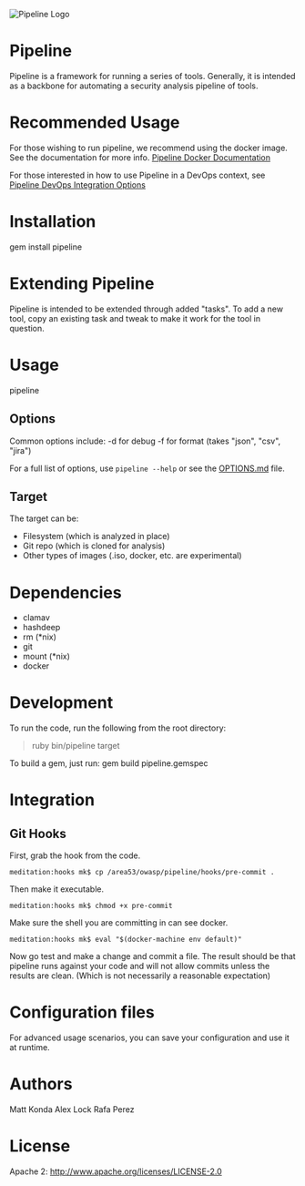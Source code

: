 ![Pipeline Logo](https://upload.wikimedia.org/wikipedia/commons/3/37/The_Great_Wave_of_Kanagava.jpg)

# Pipeline

Pipeline is a framework for running a series of tools.  Generally, it is intended as a backbone 
for automating a security analysis pipeline of tools.

# Recommended Usage

For those wishing to run pipeline, we recommend using the docker image.
See the documentation for more info.  [Pipeline Docker Documentation](./DOCKER.md)

For those interested in how to use Pipeline in a DevOps context, see
[Pipeline DevOps Integration Options](./DEVOPS.md)

# Installation

gem install pipeline

# Extending Pipeline

Pipeline is intended to be extended through added "tasks".  To add a new tool, 
copy an existing task and tweak to make it work for the tool in question.

# Usage

pipeline <options> <target>

## Options

Common options include: 
-d for debug
-f for format (takes "json", "csv", "jira")

For a full list of options, use `pipeline --help` or see the [OPTIONS.md](./OPTIONS.md) file.

## Target

The target can be: 
* Filesystem (which is analyzed in place)
* Git repo (which is cloned for analysis)
* Other types of images (.iso, docker, etc. are experimental)


# Dependencies

* clamav
* hashdeep
* rm (*nix)
* git
* mount (*nix)
* docker

# Development

To run the code, run the following from the root directory: 
>ruby bin/pipeline <options> target

To build a gem, just run: 
gem build pipeline.gemspec


# Integration

## Git Hooks

First, grab the hook from the code.
```
meditation:hooks mk$ cp /area53/owasp/pipeline/hooks/pre-commit .
```

Then make it executable.
```
meditation:hooks mk$ chmod +x pre-commit
```

Make sure the shell you are committing in can see docker.
```
meditation:hooks mk$ eval "$(docker-machine env default)"
```

Now go test and make a change and commit a file.
The result should be that pipeline runs against your 
code and will not allow commits unless the results 
are clean. (Which is not necessarily a reasonable 
expectation)


# Configuration files

For advanced usage scenarios, you can save your configuration and use it at runtime.

# Authors

Matt Konda
Alex Lock
Rafa Perez

# License

Apache 2:  http://www.apache.org/licenses/LICENSE-2.0